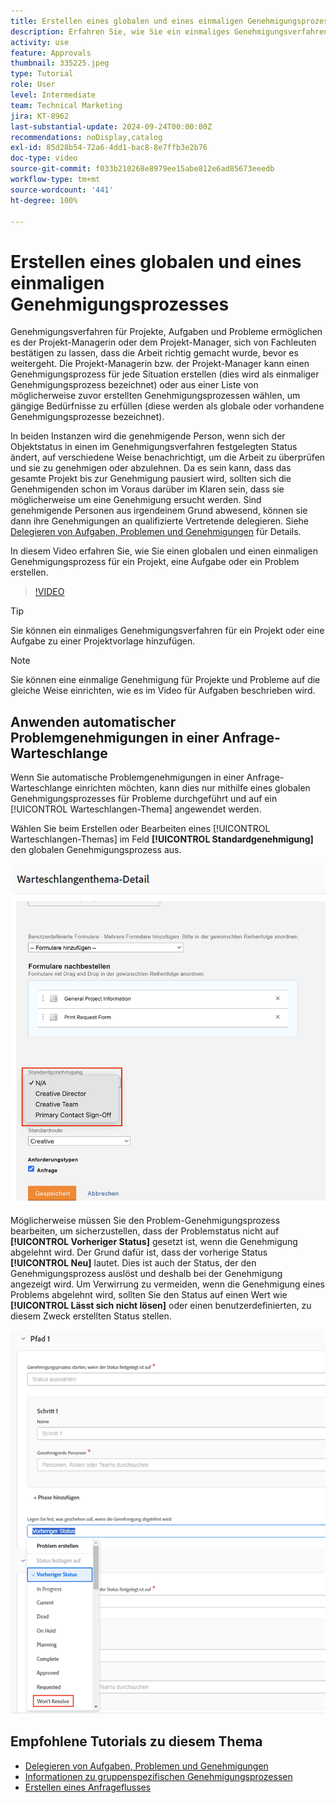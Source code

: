 ```yaml
---
title: Erstellen eines globalen und eines einmaligen Genehmigungsprozesses
description: Erfahren Sie, wie Sie ein einmaliges Genehmigungsverfahren für ein Projekt, eine Aufgabe oder ein Problem in Workfront erstellen können.
activity: use
feature: Approvals
thumbnail: 335225.jpeg
type: Tutorial
role: User
level: Intermediate
team: Technical Marketing
jira: KT-8962
last-substantial-update: 2024-09-24T00:00:00Z
recommendations: noDisplay,catalog
exl-id: 85d28b54-72a6-4dd1-bac8-8e7ffb3e2b76
doc-type: video
source-git-commit: f033b210268e8979ee15abe812e6ad85673eeedb
workflow-type: tm+mt
source-wordcount: '441'
ht-degree: 100%

---
```


# Erstellen eines globalen und eines einmaligen Genehmigungsprozesses

Genehmigungsverfahren für Projekte, Aufgaben und Probleme ermöglichen es der Projekt-Managerin oder dem Projekt-Manager, sich von Fachleuten bestätigen zu lassen, dass die Arbeit richtig gemacht wurde, bevor es weitergeht. Die Projekt-Managerin bzw. der Projekt-Manager kann einen Genehmigungsprozess für jede Situation erstellen (dies wird als einmaliger Genehmigungsprozess bezeichnet) oder aus einer Liste von möglicherweise zuvor erstellten Genehmigungsprozessen wählen, um gängige Bedürfnisse zu erfüllen (diese werden als globale oder vorhandene Genehmigungsprozesse bezeichnet).

In beiden Instanzen wird die genehmigende Person, wenn sich der Objektstatus in einen im Genehmigungsverfahren festgelegten Status ändert, auf verschiedene Weise benachrichtigt, um die Arbeit zu überprüfen und sie zu genehmigen oder abzulehnen. Da es sein kann, dass das gesamte Projekt bis zur Genehmigung pausiert wird, sollten sich die Genehmigenden schon im Voraus darüber im Klaren sein, dass sie möglicherweise um eine Genehmigung ersucht werden. Sind genehmigende Personen aus irgendeinem Grund abwesend, können sie dann ihre Genehmigungen an qualifizierte Vertretende delegieren. Siehe [Delegieren von Aufgaben, Problemen und Genehmigungen](/help/manage-work/approval-processes-and-milestone-paths/delegate-approvals.md) für Details.

In diesem Video erfahren Sie, wie Sie einen globalen und einen einmaligen Genehmigungsprozess für ein Projekt, eine Aufgabe oder ein Problem erstellen.

>[!VIDEO](https://video.tv.adobe.com/v/335225/?quality=12&learn=on)

>[!TIP]
>
>Sie können ein einmaliges Genehmigungsverfahren für ein Projekt oder eine Aufgabe zu einer Projektvorlage hinzufügen.

>[!NOTE]
>
>Sie können eine einmalige Genehmigung für Projekte und Probleme auf die gleiche Weise einrichten, wie es im Video für Aufgaben beschrieben wird.

## Anwenden automatischer Problemgenehmigungen in einer Anfrage-Warteschlange

Wenn Sie automatische Problemgenehmigungen in einer Anfrage-Warteschlange einrichten möchten, kann dies nur mithilfe eines globalen Genehmigungsprozesses für Probleme durchgeführt und auf ein [!UICONTROL Warteschlangen-Thema] angewendet werden. 

Wählen Sie beim Erstellen oder Bearbeiten eines [!UICONTROL Warteschlangen-Themas] im Feld **[!UICONTROL Standardgenehmigung]** den globalen Genehmigungsprozess aus.

![Bild, das zeigt, wie ein standardmäßiger Genehmigungsprozess für ein Warteschlangen-Thema ausgewählt wird](assets/automatic-issue-approval-1.png)

Möglicherweise müssen Sie den Problem-Genehmigungsprozess bearbeiten, um sicherzustellen, dass der Problemstatus nicht auf **[!UICONTROL Vorheriger Status]** gesetzt ist, wenn die Genehmigung abgelehnt wird. Der Grund dafür ist, dass der vorherige Status **[!UICONTROL Neu]** lautet. Dies ist auch der Status, der den Genehmigungsprozess auslöst und deshalb bei der Genehmigung angezeigt wird. Um Verwirrung zu vermeiden, wenn die Genehmigung eines Problems abgelehnt wird, sollten Sie den Status auf einen Wert wie **[!UICONTROL Lässt sich nicht lösen]** oder einen benutzerdefinierten, zu diesem Zweck erstellten Status stellen.

![Bild, das die Änderung des Status anzeigt, der verwendet werden soll, wenn das Problem abgelehnt wird](assets/automatic-issue-approval-2.png)


## Empfohlene Tutorials zu diesem Thema

* [Delegieren von Aufgaben, Problemen und Genehmigungen](/help/manage-work/approval-processes-and-milestone-paths/delegate-approvals.md)
* [Informationen zu gruppenspezifischen Genehmigungsprozessen](/help/administration-and-setup/approval-processes-and-milestone-paths/group-specific-approval-processes.md)
* [Erstellen eines Anfrageflusses](/help/manage-work/request-queues/create-a-request-flow.md)

